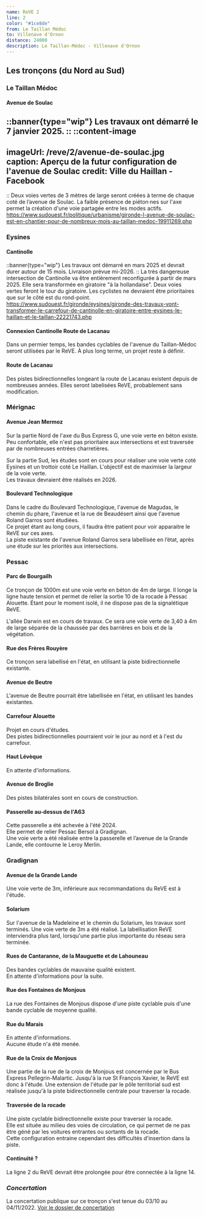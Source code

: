 ```yaml
---
name: ReVE 2
line: 2
color: "#1ce8de"
from: Le Taillan Médoc
to: Villenave d'Ornon
distance: 24000
description: Le Taillan-Médoc - Villenave d'Ornon
---
```


## Les tronçons (du Nord au Sud)

### Le Taillan Médoc

#### Avenue de Soulac
::banner{type="wip"}
Les travaux ont démarré le 7 janvier 2025.
::
::content-image
---
imageUrl: /reve/2/avenue-de-soulac.jpg
caption: Aperçu de la futur configuration de l'avenue de Soulac
credit: Ville du Haillan - Facebook
---
::
Deux voies vertes de 3 mètres de large seront créées à terme de chaque coté de l’avenue de Soulac.
La faible présence de piéton·nes sur l'axe permet la création d'une voie partagée entre les modes actifs.
https://www.sudouest.fr/politique/urbanisme/gironde-l-avenue-de-soulac-est-en-chantier-pour-de-nombreux-mois-au-taillan-medoc-19911269.php

### Eysines

#### Cantinolle 
::banner{type="wip"}
Les travaux ont démarré en mars 2025 et devrait durer autour de 15 mois. Livraison prévue mi-2026.
::
La très dangereuse intersection de Cantinolle va être entièrement reconfigurée à partir de mars 2025.
Elle sera transformée en giratoire "à la hollandaise".
Deux voies vertes feront le tour du giratoire.
Les cyclistes ne devraient être prioritaires que sur le côté est du rond-point.
https://www.sudouest.fr/gironde/eysines/gironde-des-travaux-vont-transformer-le-carrefour-de-cantinolle-en-giratoire-entre-eysines-le-haillan-et-le-taillan-22221743.php

#### Connexion Cantinolle Route de Lacanau
Dans un permier temps, les bandes cyclables de l'avenue du Taillan-Médoc seront utilisées par le ReVE.
À plus long terme, un projet reste à définir.

#### Route de Lacanau
Des pistes bidirectionnelles longeant la route de Lacanau existent depuis de nombreuses années. 
Elles seront labelisées ReVE, probablement sans modification.

### Mérignac

#### Avenue Jean Mermoz
Sur la partie Nord de l'axe du Bus Express G, une voie verte en béton existe. 
Peu confortable, elle n'est pas prioritaire aux intersections et est traversée par de nombreuses entrées charretières.  

Sur la partie Sud, les études sont en cours pour réaliser une voie verte coté Eysines et un trottoir coté Le Haillan. 
L'objectif est de maximiser la largeur de la voie verte.  
Les travaux devraient être réalisés en 2026.

#### Boulevard Technologique
Dans le cadre du Boulevard Technologique, l'avenue de Magudas, le chemin du phare, l'avenue et la rue de Beaudésert ainsi que l'avenue Roland Garros sont étudiées.  
Ce projet étant au long cours, il faudra être patient pour voir apparaitre le ReVE sur ces axes.  
La piste existante de l'avenue Roland Garros sera labellisée en l’état, après une étude sur les priorités aux intersections.

### Pessac

#### Parc de Bourgailh
Ce tronçon de 1000m est une voie verte en béton de 4m de large. Il longe la ligne haute tension et permet de relier la sortie 10 de la rocade à Pessac Alouette.
Étant pour le moment isolé, il ne dispose pas de la signalétique ReVE.

L'allée Darwin est en cours de travaux.
Ce sera une voie verte de 3,40 à 4m de large séparée de la chaussée par des barrières en bois et de la végétation.

#### Rue des Frères Rouyère
Ce tronçon sera labellisé en l'état, en utilisant la piste bidirectionnelle existante.

#### Avenue de Beutre
L'avenue de Beutre pourrait être labellisée en l'état, en utilisant les bandes existantes.

#### Carrefour Alouette
Projet en cours d'études.  
Des pistes bidirectionnelles pourraient voir le jour au nord et à l'est du carrefour.

#### Haut Lévèque
En attente d'informations.

#### Avenue de Broglie
Des pistes bilatérales sont en cours de construction.

#### Passerelle au-dessus de l'A63
Cette passerelle a été achevée à l'été 2024.  
Elle permet de relier Pessac Bersol à Gradignan.  
Une voie verte a été réalisée entre la passerelle et l’avenue de la Grande Lande, elle contourne le Leroy Merlin.


### Gradignan 

#### Avenue de la Grande Lande
Une voie verte de 3m, inférieure aux recommandations du ReVE est à l'étude.

#### Solarium
Sur l'avenue de la Madeleine et le chemin du Solarium, les travaux sont terminés. 
Une voie verte de 3m a été réalisé.
La labellisation ReVE interviendra plus tard, lorsqu'une partie plus importante du réseau sera terminée.

#### Rues de Cantaranne, de la Mauguette et de Lahouneau
Des bandes cyclables de mauvaise qualité existent.  
En attente d'informations pour la suite.

#### Rue des Fontaines de Monjous
La rue des Fontaines de Monjous dispose d'une piste cyclable puis d'une bande cyclable de moyenne qualité.

#### Rue du Marais
En attente d'informations.  
Aucune étude n'a été menée.

#### Rue de la Croix de Monjous
Une partie de la rue de la croix de Monjous est concernée par le Bus Express Pellegrin-Malartic.
Jusqu'à la rue St François Xavier, le ReVE est donc à l'étude.
Une extension de l'étude par le pôle territorial sud est réalisée jusqu'à la piste bidirectionnelle centrale pour traverser la rocade.

#### Traversée de la rocade
Une piste cyclable bidirectionnelle existe pour traverser la rocade.  
Elle est située au milieu des voies de circulation, ce qui permet de ne pas être géné par les voitures entrantes ou sortants de la rocade.  
Cette configuration entraine cependant des difficultés d'insertion dans la piste.

#### Continuité ?

La ligne 2 du ReVE devrait être prolongée pour être connectée à la ligne 14.

### *Concertation*
La concertation publique sur ce tronçon s'est tenue du 03/10 au 04/11/2022.
[Voir le dossier de concertation](https://cyclopolis.lavilleavelo.org/vl2/VL2Sud_Berthelot_St-Priest.pdf)
